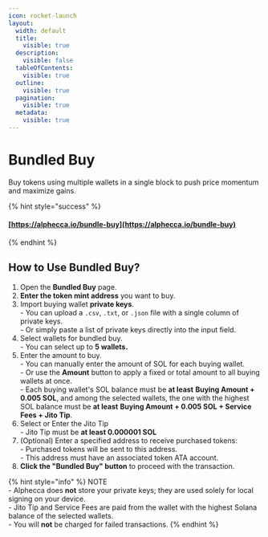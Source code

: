 ```yaml
---
icon: rocket-launch
layout:
  width: default
  title:
    visible: true
  description:
    visible: false
  tableOfContents:
    visible: true
  outline:
    visible: true
  pagination:
    visible: true
  metadata:
    visible: true
---
```


# Bundled Buy

Buy tokens using multiple wallets in a single block to push price momentum and maximize gains.

{% hint style="success" %}
#### [https://alphecca.io/bundle-buy](https://alphecca.io/bundle-buy)
{% endhint %}

## How to Use Bundled Buy?&#x20;

1. Open the **Bundled Buy** page.
2. **Enter the token mint address** you want to buy.
3. Import buying wallet **private keys**.\
   \- You can upload a `.csv`, `.txt`, or `.json` file with a single column of private keys.\
   \- Or simply paste a list of private keys directly into the input field.
4. Select wallets for bundled buy.\
   \- You can select up to **5 wallets.**
5. Enter the amount to buy.\
   \- You can manually enter the amount of SOL for each buying wallet.\
   \- Or use the **Amount** button to apply a fixed or total amount to all buying wallets at once.\
   \- Each buying wallet's SOL balance must be **at least** **Buying Amount + 0.005 SOL**, and among the selected wallets, the one with the highest SOL balance must be **at least** **Buying Amount + 0.005 SOL + Service Fees + Jito Tip**.
6. Select or Enter the Jito Tip\
   \- Jito Tip must be **at least 0.000001 SOL**
7. (Optional) Enter a specified address to receive purchased tokens:\
   \- Purchased tokens will be sent to this address.\
   \- This address must have an associated token ATA account.
8. **Click the "Bundled Buy" button** to proceed with the transaction.

{% hint style="info" %}
NOTE\
\- Alphecca does **not** store your private keys; they are used solely for local signing on your device.\
\- Jito Tip and Service Fees are paid from the wallet with the highest Solana balance of the selected wallets.\
\- You will **not** be charged for failed transactions.
{% endhint %}

